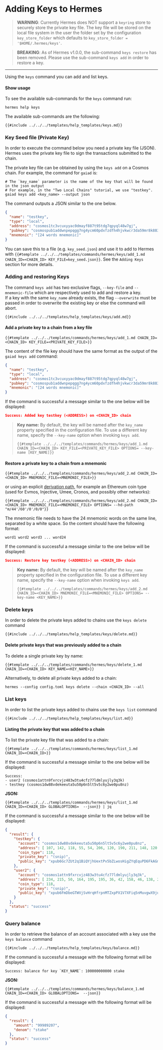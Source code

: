 # Adding Keys to Hermes

> __WARNING__: Currently Hermes does NOT support a `keyring` store to securely
> store the private key file. The key file will be stored on the local file system
> in the user the folder set by the configuration `key_store_folder` which defaults
> to `key_store_folder = '$HOME/.hermes/keys'`.

> __BREAKING__: As of Hermes v1.0.0, the sub-command `keys restore` has been removed.
> Please use the sub-command `keys add` in order to restore a key.

---

Using the `keys` command you can add and list keys. 

#### Show usage

To see the available sub-commands for the `keys` command run:

```shell
hermes help keys
```

The available sub-commands are the following:

```shell
{{#include ../../../templates/help_templates/keys.md}}
```

### Key Seed file (Private Key)

In order to execute the command below you need a private key file (JSON). Hermes uses the private key file to sign the transactions submitted to the chain.

The private key file can be obtained by using the `keys add` on a Cosmos chain. For example, the command for `gaiad` is:

```shell
# The `key_name` parameter is the name of the key that will be found in the json output
# For example, in the "Two Local Chains" tutorial, we use "testkey".
gaiad keys add <key_name> --output json
```

The command outputs a JSON similar to the one below. 

```json
{
  "name": "testkey",
  "type": "local",
  "address": "cosmos1tc3vcuxyyac0dmayf887t95tdg7qpyql48w7gj",
  "pubkey": "cosmospub1addwnpepqgg7ng4ycm60pdxfzdfh4hjvkwcr3da59mr8k883vsstx60ruv7kur4525u",
  "mnemonic": "[24 words mnemonic]"
}
```

You can save this to a file (e.g. `key_seed.json`) and use it to add to Hermes with `{{#template ../../../templates/commands/hermes/keys/add_1.md CHAIN_ID=<CHAIN_ID> KEY_FILE=key_seed.json}}`. See the `Adding Keys` section for more details.

### Adding and restoring Keys

The command `keys add` has two exclusive flags, `--key-file` and `--mnemonic-file` which are respectively used to add and restore a key.  
If a key with the same `key_name` already exists, the flag `--overwrite` must be passed in order to overwrite the existing key or else the command will abort.

```shell
{{#include ../../../templates/help_templates/keys/add.md}}
```

#### Add a private key to a chain from a key file

```shell
{{#template ../../../templates/commands/hermes/keys/add_1.md CHAIN_ID=<CHAIN_ID> KEY_FILE=<PRIVATE_KEY_FILE>}}
```

The content of the file key should have the same format as the output of the `gaiad keys add` command:

```json
{
  "name": "testkey",
  "type": "local",
  "address": "cosmos1tc3vcuxyyac0dmayf887t95tdg7qpyql48w7gj",
  "pubkey": "cosmospub1addwnpepqgg7ng4ycm60pdxfzdfh4hjvkwcr3da59mr8k883vsstx60ruv7kur4525u",
  "mnemonic": "[24 words mnemonic]"
}
```

If the command is successful a message similar to the one below will be displayed:

```json
Success: Added key testkey (<ADDRESS>) on <CHAIN_ID> chain
```

> **Key name:**
> By default, the key will be named after the `key_name` property specified in the configuration file.
> To use a different key name, specify the `--key-name` option when invoking `keys add`.
>
> ```
> {{#template ../../../templates/commands/hermes/keys/add_1.md CHAIN_ID=<CHAIN_ID> KEY_FILE=<PRIVATE_KEY_FILE> OPTIONS= --key-name [KEY_NAME]}}
> ```

#### Restore a private key to a chain from a mnemonic

```shell
{{#template ../../../templates/commands/hermes/keys/add_2.md CHAIN_ID=<CHAIN_ID> MNEMONIC_FILE=<MNEMONIC_FILE>}}
```

or using an explicit [derivation path](https://github.com/satoshilabs/slips/blob/master/slip-0044.md), for example
an Ethereum coin type (used for Evmos, Injective, Umee, Cronos, and
possibly other networks):

```shell
{{#template ../../../templates/commands/hermes/keys/add_2.md CHAIN_ID=<CHAIN_ID> MNEMONIC_FILE=<MNEMONIC_FILE> OPTIONS= --hd-path "m/44'/60'/0'/0/0"}}
```

The mnemonic file needs to have the 24 mnemonic words on the same line, separated by a white space. So the content should have the following format:
```
word1 word2 word3 ... word24
```

If the command is successful a message similar to the one below will be displayed:

```json
Success: Restore key testkey (<ADDRESS>) on <CHAIN_ID> chain
```

> **Key name:**
> By default, the key will be named after the `key_name` property specified in the configuration file.
> To use a different key name, specify the `--key-name` option when invoking `keys add`.
>
> ```
> {{#template ../../../templates/commands/hermes/keys/add_2.md CHAIN_ID=<CHAIN_ID> MNEMONIC_FILE=<MNEMONIC_FILE> OPTIONS= --key-name <KEY_NAME>}}
> ```

### Delete keys

In order to delete the private keys added to chains use the `keys delete` command

```shell
{{#include ../../../templates/help_templates/keys/delete.md}}
```

#### Delete private keys that was previously added to a chain

To delete a single private key by name:

```shell
{{#template ../../../templates/commands/hermes/keys/delete_1.md CHAIN_ID=<CHAIN_ID> KEY_NAME=<KEY_NAME>}}
```

Alternatively, to delete all private keys added to a chain:

```shell
hermes --config config.toml keys delete --chain <CHAIN_ID> --all
```

### List keys

In order to list the private keys added to chains use the `keys list` command

```shell
{{#include ../../../templates/help_templates/keys/list.md}}
```

#### Listing the private key that was added to a chain

To list the private key file that was added to a chain:

```shell
{{#template ../../../templates/commands/hermes/keys/list_1.md CHAIN_ID=<CHAIN_ID>}}
```

If the command is successful a message similar to the one below will be displayed:

```
Success:
- user2 (cosmos1attn9fxrcvjz483w3tu4cfz77ldmlyujly3q3k)
- testkey (cosmos1dw88vdekeeuta5u50p6n5lt5v5c6y2we0pu8nz)
```

**JSON:**

```shell
{{#template ../../../templates/commands/hermes/keys/list_1.md CHAIN_ID=<CHAIN_ID> GLOBALOPTIONS=  --json}} | jq
```

If the command is successful a message similar to the one below will be displayed:

```json
{
  "result": {
    "testkey": {
      "account": "cosmos1dw88vdekeeuta5u50p6n5lt5v5c6y2we0pu8nz",
      "address": [ 107, 142, 118, 55, 54, 206, 120, 190, 211, 148, 120, 117, 58, 125, 116, 101, 49, 162, 41, 217 ],
      "coin_type": 118,
      "private_key": "(snip)",
      "public_key": "xpub6Gc7ZUt2q1BiQYjhUextPv5bZLwosHigZYqEquPD6FkAGmHDrLiBgE5Xnh8XGZp79rAXtZn1Dt3DNQHxxgCgVQqfRMfVsRiXn6mwULBnYq7"
    },
    "user2": {
      "account": "cosmos1attn9fxrcvjz483w3tu4cfz77ldmlyujly3q3k",
      "address": [ 234, 215, 50, 164, 195, 195, 36, 42, 158, 46, 138, 249, 92, 36, 94, 247, 219, 191, 147, 146 ],
      "coin_type": 118,
      "private_key": "(snip)",
      "public_key": "xpub6FmDbeGTWVjSvHrqHfrpnMTZxpPX1V7XFiq5nMuvgwX9jumt1yUuwNAUQo8Nn36unbFShg6iSjkfMBgeY49wik7rF91N2SHvarpX62ByWMf"
    }
  },
  "status": "success"
}
```
### Query balance

In order to retrieve the balance of an account associated with a key use the `keys balance` command

```shell
{{#include ../../../templates/help_templates/keys/balance.md}}
```

If the command is successful a message with the following format will be displayed:

```
Success: balance for key `KEY_NAME`: 100000000000 stake
```

**JSON:**

```shell
{{#template ../../../templates/commands/hermes/keys/balance_1.md CHAIN_ID=<CHAIN_ID> GLOBALOPTIONS=  --json}}
```

If the command is successful a message with the following format will be displayed:

```json
{
  "result": {
    "amount": "99989207",
    "denom": "stake"
  },
  "status": "success"
}
```

